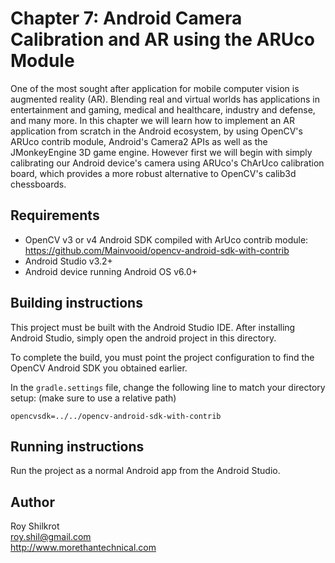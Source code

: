 # Chapter 7: Android Camera Calibration and AR using the ARUco Module

One of the most sought after application for mobile computer vision is augmented reality (AR). 
Blending real and virtual worlds has applications in entertainment and gaming, medical and healthcare, industry and defense, and many more. 
In this chapter we will learn how to implement an AR application from scratch in the Android ecosystem, by using OpenCV's ARUco contrib module, Android's Camera2 APIs as well as the JMonkeyEngine 3D game engine. 
However first we will begin with simply calibrating our Android device's camera using ARUco's ChArUco calibration board, which provides a more robust alternative to OpenCV's calib3d chessboards.

## Requirements
* OpenCV v3 or v4 Android SDK compiled with ArUco contrib module: https://github.com/Mainvooid/opencv-android-sdk-with-contrib
* Android Studio v3.2+
* Android device running Android OS v6.0+

## Building instructions
This project must be built with the Android Studio IDE.
After installing Android Studio, simply open the android project in this directory.

To complete the build, you must point the project configuration to find the OpenCV Android SDK you obtained earlier.

In the `gradle.settings` file, change the following line to match your directory setup: (make sure to use a relative path)

    opencvsdk=../../opencv-android-sdk-with-contrib
  

## Running instructions
Run the project as a normal Android app from the Android Studio.

## Author
Roy Shilkrot <br/>
roy.shil@gmail.com <br/>
http://www.morethantechnical.com
